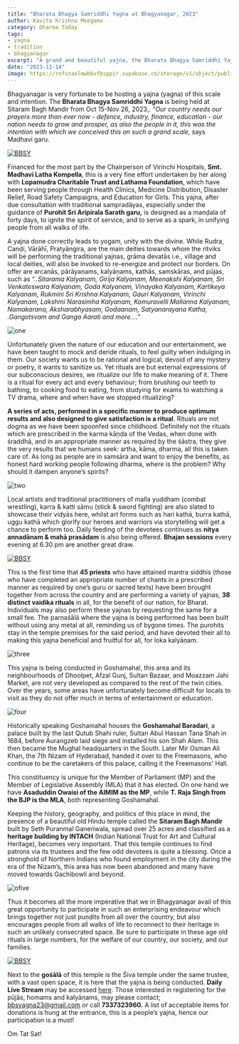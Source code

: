 ```yaml
---
title: "Bharata Bhagya Samriddhi Yagna at Bhagyanagar, 2023" 
author: Kavita Krishna Meegama
category: Dharma Today
tags: 
- yagna 
- tradition
- bhagyanagar
excerpt: "A grand and beautiful yajna, the Bharata Bhagya Samriddhi Yajna, is being conducted in the Sitaram Bagh Temple premises in Goshamahal, Bhagyanagar until Nov 26th 2023."
date: "2023-11-14"
image: https://rnfvzaelmwbbvfbsppir.supabase.co/storage/v1/object/public/brhatwebsite/05dhiti/samriddhiyagna/samriddhiyagna.webp
---
```


Bhagyanagar is very fortunate to be hosting a yajna (yagna) of this scale and intention. The **Bharata Bhagya Samriddhi Yagna** is being held at Sitaram Bagh Mandir from Oct 15-Nov 26, 2023,. _“Our country needs our prayers more than ever now - defence, industry, finance, education - our nation needs to grow and prosper, as also the people in it, this was the intention with which we conceived this on such a grand scale_, says Madhavi garu. 

[![BBSY](https://img.youtube.com/vi/pT3TZMl9pak.jpg)](https://www.youtube.com/watch?v=pT3TZMl9pak)

Financed for the most part by the Chairperson of Virinchi Hospitals, **Smt. Madhavi Latha Kompella**, this is a very fine effort undertaken by her along with **Lopamudra Charitable Trust and Lathama Foundation**, which have been serving people through Health Clinics, Medicine Distribution, Disaster Relief, Road Safety Campaigns, and Education for Girls. This yajna, after due consultation with traditional sampradāyas, especially under the guidance of **Purohit Sri Aripirala Sarath garu,** is designed as a manḍala of forty days,  to ignite the spirit of service, and to serve as a spark, in unifying people from all walks of life. 

A yajna done correctly leads to yogam, unity with the divine. While Rudra, Canḍi, Vārāhī, Pratyāngira,  are  the main deities towards whom the ritviks will be performing the traditional yajnas, grāma devatās i.e., village and local deities, will also be invoked to re-energize and protect our borders. On offer are arcanās, pārāyaṇams, kalyāṇams, kathās, samskāras, and pūjas, such as “.._Sitarama Kalyanam, Girija Kalyanam, Meenakshi Kalyanam, Sri Venkateswara Kalyanam, Goda Kalyanam, Vinayaka Kalyanam, Kartikeya Kalyanam, Rukmini Sri Krishna Kalyanam, Gauri Kalyanam, Virinchi Kalyanam, Lakshmi Narasimha Kalyanam, Komuravelli Mallanna Kalyanam, Namakarana, Aksharabhyasam, Godaanam, Satyanarayana Katha, .Gangotsvam and Ganga Aarati and more….”_

<img class="imageclass" src="https://rnfvzaelmwbbvfbsppir.supabase.co/storage/v1/object/public/brhatwebsite/05dhiti/samriddhiyagna/samriddhiyagna1.webp" alt="one"/>

Unfortunately given the nature of our education and our entertainment, we have been taught to mock and deride rituals, to feel guilty when indulging in them. Our society wants us to be rational and logical, devoid of any mystery or poetry, it wants to sanitize us. Yet rituals are but external expressions of our subconscious desires, we ritualize our life to make meaning of it. There is a ritual for every act and every behaviour; from brushing our teeth to bathing, to cooking food to eating, from studying for exams to watching a TV drama, where and when have we stopped ritualizing? 

**A series of acts, performed in a specific manner to produce optimum results and also designed to give satisfaction is a ritual**. Rituals are not dogma as we have been spoonfed since childhood. Definitely not the rituals which are prescribed in the karma kāṇḍa of the Vedas, when done with śraddhā, and in an appropriate manner as required by the śāstra, they give the very results that we humans seek: artha, kāma, dharma, all this is taken care of. As long as people are in samsāra and want to enjoy the benefits, as honest hard working people following dharma, where is the problem? Why should it dampen anyone’s spirits?

<img class="imageclass" src="https://rnfvzaelmwbbvfbsppir.supabase.co/storage/v1/object/public/brhatwebsite/05dhiti/samriddhiyagna/samriddhiyagna2.webp" alt="two"/>

Local artists and traditional practitioners of malla yuddham (combat wrestling), karra & katti sāmu (stick & sword fighting) are also slated to showcase their vidyās here, whilst art forms such as hari kathā, burra kathā, uggu kathā which glorify our heroes and warriors via storytelling will get a chance to perform too. Daily feeding of the devotees continues as **nitya annadānam & mahā prasādam** is also being offered. **Bhajan sessions** every evening at 6.30 pm are another great draw.

[![BBSY](https://img.youtube.com/vi/TLTtAIdrYls.jpg)](https://www.youtube.com/watch?v=TLTtAIdrYls)

This is the first time that **45 priests** who have attained mantra siddhis (those who have completed an appropriate number of chants in a prescribed manner as required by one’s guru or sacred texts) have been brought together from across the country and are performing a variety of yajnas, **38 distinct vaidika rituals** in all, for the benefit of our nation, for Bharat. Individuals may also perform these yajnas by requesting the same for a small fee. The parṇaśālā where the yajna is being performed has been built without using any metal at all, reminding us of bygone times. The purohits stay in the temple premises for the said period, and have devoted their all to making this yajna beneficial and fruitful for all, for loka kalyāṇam.

<img class="imageclass" src="https://rnfvzaelmwbbvfbsppir.supabase.co/storage/v1/object/public/brhatwebsite/05dhiti/samriddhiyagna/samriddhiyagna3.webp" alt="three"/>

This yajna is being conducted in Goshamahal, this area and its neighbourhoods of Dhoolpet, Afzal Gunj, Sultan Bazaar, and Moazzam Jahi Market, are not very developed as compared to the rest of the twin cities. Over the years, some areas have unfortunately become difficult for locals to visit as they do not offer much in terms of entertainment or education. 

<img class="imageclass" src="https://rnfvzaelmwbbvfbsppir.supabase.co/storage/v1/object/public/brhatwebsite/05dhiti/samriddhiyagna/samriddhiyagna4.webp" alt="four"/>

Historically speaking  Goshamahal houses the **Goshamahal Baradari**, a palace built by the last Qutub Shahi ruler, Sultan Abul Hassan Tana Shah in 1684, before Aurangzeb laid siege and installed his son Shah Alam. This then became the Mughal headquarters in the South. Later Mir Osman Ali Khan, the 7th Nizam of Hyderabad, handed it over to the Freemasons, who continue to be the caretakers of this palace, calling it the Freemasons' Hall. 

This constituency is unique for the Member of Parliament (MP) and the Member of Legislative Assembly (MLA) that it has elected. On one hand we have **Asaduddin Owaisi of the AIMIM as the MP**, while **T. Raja Singh from the BJP is the MLA**, both representing Goshamahal. 

Keeping the history, geography, and politics of this place in mind, the presence of a beautiful old Hindu temple called the **Sitaram Bagh Mandir** built by Seth Puranmal Ganeriwala, spread over 25 acres and classified as a **heritage building by INTACH** (Indian National Trust for Art and Cultural Heritage), becomes very important. That this temple continues to find patrons via its trustees and the few odd devotees is quite a blessing. Once a stronghold of Northern Indians who found employment in the city during the era of the Nizam’s, this area has now been abandoned and many have moved towards Gachibowli and beyond. 

<img class="imageclass" src="https://rnfvzaelmwbbvfbsppir.supabase.co/storage/v1/object/public/brhatwebsite/05dhiti/samriddhiyagna/samriddhiyagna5.webp" alt="ofive"/>

Thus it becomes all the more imperative that we in Bhagyanagar avail of this great opportunity to participate in such an enterprising endeavour which brings together not just puṇḍits from all over the country, but also encourages people from all walks of life to reconnect to their heritage in such an unlikely consecrated space. Be sure to participate in these age old rituals in large numbers, for the welfare of our country, our society, and our families. 

[![BBSY](https://img.youtube.com/vi/JuelrEkDTHQ.jpg)](https://www.youtube.com/watch?v=JuelrEkDTHQ)

Next to the **gośālā** of this temple is the Śiva temple under the same trustee, with a vast open space, it is here that the yajna is being conducted. **Daily Live Stream** may be accessed [here](https://www.youtube.com/live/-Yj5MrNtqXk). Those interested in registering for the pūjās, homams and kalyāṇams, may please contact; bbsyagna23@gmail.com or call **7337323960.** A list of acceptable items for donations is hung at the entrance, this is a people’s yajna, hence our participation is a must! 

Om Tat Sat!

<style lang="sass">

.imageclass
	object-fit: contain
	weight: 200px
	height: 400px

</style>
